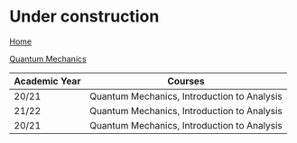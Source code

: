 # Under construction

[Home](saschawald.github.io)


[Quantum Mechanics](saschawald.github.io/LECTURE_quantum-mechanics)


| Academic Year | Courses |
|---------------|:-------:|
| 20/21 | Quantum Mechanics, Introduction to Analysis |
| 21/22 | Quantum Mechanics, Introduction to Analysis |
| 20/21 | Quantum Mechanics, Introduction to Analysis |
